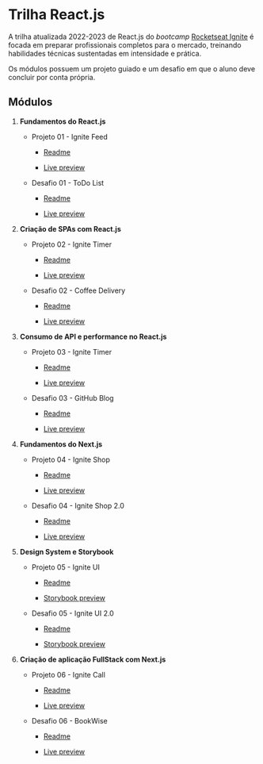 # Trilha React.js

A trilha atualizada 2022-2023 de React.js do *bootcamp* [Rocketseat Ignite](https://www.rocketseat.com.br/) é focada em preparar profissionais completos para o mercado, treinando habilidades técnicas sustentadas em intensidade e prática.

Os módulos possuem um projeto guiado e um desafio em que o aluno deve concluir por conta própria.

## Módulos

1. **Fundamentos do React.js**
    - Projeto 01 - Ignite Feed
      - [Readme](/reactjs/ignite-feed/README.md)

      - [Live preview](https://ignite-feed-jvmdo.vercel.app/)
    - Desafio 01 - ToDo List
      - [Readme](/reactjs/todo-list/README.md)

      - [Live preview](https://todo-list-jvmdo.netlify.app/)

2. **Criação de SPAs com React.js**
    - Projeto 02 - Ignite Timer
      - [Readme](/reactjs/ignite-timer/README.md)

      - [Live preview](https://ignite-timer-jvmdo.vercel.app/)
    - Desafio 02 - Coffee Delivery
      - [Readme](/reactjs/coffee-delivery/README.md)

      - [Live preview](https://coffee-delivery-jvmdo.vercel.app/)

3. **Consumo de API e performance no React.js**
    - Projeto 03 - Ignite Timer
      - [Readme](/reactjs/dt-money/README.md)

      - [Live preview](https://dt-money-jvmdo.netlify.app/)
    - Desafio 03 - GitHub Blog
      - [Readme](/reactjs/github-blog/README.md)

      - [Live preview](https://github-blog-jvmdo.netlify.app/)

4. **Fundamentos do Next.js**
    - Projeto 04 - Ignite Shop
      - [Readme](/reactjs/ignite-shop/README.md)

      - [Live preview](https://ignite-shop-jvmdo.netlify.app/)
    - Desafio 04 - Ignite Shop 2.0
      - [Readme](/reactjs/ignite-shop-2.0/README.md)

      - [Live preview](https://ignite-shop-2-jvmdo.netlify.app/)

5. **Design System e Storybook**
    - Projeto 05 - Ignite UI
      - [Readme](/reactjs/design-system/README.md)

      - [Storybook preview](https://jvmdo.github.io/ignite-design-system/)
    - Desafio 05 - Ignite UI 2.0
      - [Readme](https://github.com/jvmdo/ignite-design-system/blob/main/README.md)

      - [Storybook preview](https://jvmdo.github.io/ignite-design-system/)

6. **Criação de aplicação FullStack com Next.js**
    - Projeto 06 - Ignite Call
      - [Readme](/reactjs/ignite-call/README.md)

      - [Live preview](https://ignite-call-jvmdo.vercel.app/)
    - Desafio 06 - BookWise
      - [Readme](/reactjs/bookwise/README.md)

      - [Live preview](https://bookwise-jvmdo.vercel.app/)
